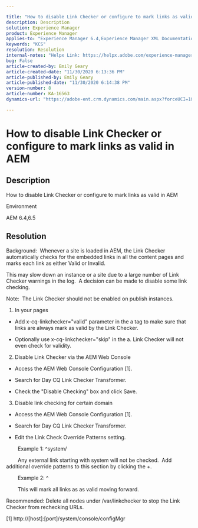 ```yaml
---

title: "How to disable Link Checker or configure to mark links as valid in AEM"  
description: Description  
solution: Experience Manager  
product: Experience Manager  
applies-to: "Experience Manager 6.4,Experience Manager XML Documentation for Adobe Experience Manager,Experience Manager XML Documentation Add-on for Adobe Experience Manager,Experience Manager 6.5,Experience Manager"  
keywords: "KCS"  
resolution: Resolution  
internal-notes: "Helpx Link: https://helpx.adobe.com/experience-manager/kb/how-to-configure-linkchecker-tomark-alllinks-asvalid.html"  
bug: False  
article-created-by: Emily Geary  
article-created-date: "11/30/2020 6:13:36 PM"  
article-published-by: Emily Geary  
article-published-date: "11/30/2020 6:14:38 PM"  
version-number: 8  
article-number: KA-16563  
dynamics-url: "https://adobe-ent.crm.dynamics.com/main.aspx?forceUCI=1&pagetype=entityrecord&etn=knowledgearticle&id=01052ac0-3733-eb11-a813-000d3a5937f3"

---
```


# How to disable Link Checker or configure to mark links as valid in AEM

## Description

How to disable Link Checker or configure to mark links as valid in AEM


Environment



AEM 6.4,6.5

## Resolution

Background:  Whenever a site is loaded in AEM, the Link Checker automatically checks for the embedded links in all the content pages and marks each link as either Valid or Invalid. 

This may slow down an instance or a site due to a large number of Link Checker warnings in the log.  A decision can be made to disable some link checking.  

Note:  The Link Checker should not be enabled on publish instances.  

1. In your pages

*   Add x-cq-linkchecker="valid" parameter in the a tag to make sure that links are always mark as valid by the Link Checker. 
 
*   Optionally use x-cq-linkchecker="skip" in the a. Link Checker will not even check for validity.  




2. Disable Link Checker via the AEM Web Console

*   Access the AEM Web Console Configuration [1].
 
*   Search for Day CQ Link Checker Transformer. 
 
*   Check the "Disable Checking" box and click Save.




3. Disable link checking for certain domain

*   Access the AEM Web Console Configuration [1].
 
*   Search for Day CQ Link Checker Transformer. 
 
*   Edit the Link Check Override Patterns setting. 




        Example 1: ^system/

        Any external link starting with system will not be checked.  Add additional override patterns to this section by clicking the +. 

        Example 2: ^

        This will mark all links as as valid moving forward.  

Recommended: Delete all nodes under /var/linkchecker to stop the Link Checker from rechecking URLs.  

[1] http://[host]:[port]/system/console/configMgr
